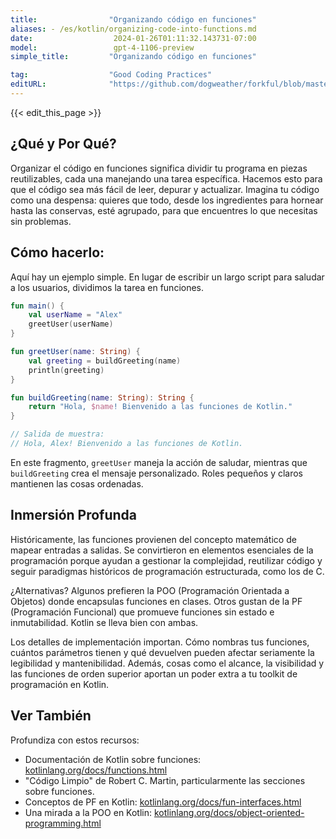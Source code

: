```yaml
---
title:                "Organizando código en funciones"
aliases: - /es/kotlin/organizing-code-into-functions.md
date:                  2024-01-26T01:11:32.143731-07:00
model:                 gpt-4-1106-preview
simple_title:         "Organizando código en funciones"

tag:                  "Good Coding Practices"
editURL:              "https://github.com/dogweather/forkful/blob/master/content/es/kotlin/organizing-code-into-functions.md"
---
```


{{< edit_this_page >}}

## ¿Qué y Por Qué?
Organizar el código en funciones significa dividir tu programa en piezas reutilizables, cada una manejando una tarea específica. Hacemos esto para que el código sea más fácil de leer, depurar y actualizar. Imagina tu código como una despensa: quieres que todo, desde los ingredientes para hornear hasta las conservas, esté agrupado, para que encuentres lo que necesitas sin problemas.

## Cómo hacerlo:
Aquí hay un ejemplo simple. En lugar de escribir un largo script para saludar a los usuarios, dividimos la tarea en funciones.

```kotlin
fun main() {
    val userName = "Alex"
    greetUser(userName)
}

fun greetUser(name: String) {
    val greeting = buildGreeting(name)
    println(greeting)
}

fun buildGreeting(name: String): String {
    return "Hola, $name! Bienvenido a las funciones de Kotlin."
}

// Salida de muestra:
// Hola, Alex! Bienvenido a las funciones de Kotlin.
```

En este fragmento, `greetUser` maneja la acción de saludar, mientras que `buildGreeting` crea el mensaje personalizado. Roles pequeños y claros mantienen las cosas ordenadas.

## Inmersión Profunda
Históricamente, las funciones provienen del concepto matemático de mapear entradas a salidas. Se convirtieron en elementos esenciales de la programación porque ayudan a gestionar la complejidad, reutilizar código y seguir paradigmas históricos de programación estructurada, como los de C.

¿Alternativas? Algunos prefieren la POO (Programación Orientada a Objetos) donde encapsulas funciones en clases. Otros gustan de la PF (Programación Funcional) que promueve funciones sin estado e inmutabilidad. Kotlin se lleva bien con ambas.

Los detalles de implementación importan. Cómo nombras tus funciones, cuántos parámetros tienen y qué devuelven pueden afectar seriamente la legibilidad y mantenibilidad. Además, cosas como el alcance, la visibilidad y las funciones de orden superior aportan un poder extra a tu toolkit de programación en Kotlin.

## Ver También
Profundiza con estos recursos:
- Documentación de Kotlin sobre funciones: [kotlinlang.org/docs/functions.html](https://kotlinlang.org/docs/functions.html)
- "Código Limpio" de Robert C. Martin, particularmente las secciones sobre funciones.
- Conceptos de PF en Kotlin:
  [kotlinlang.org/docs/fun-interfaces.html](https://kotlinlang.org/docs/fun-interfaces.html)
- Una mirada a la POO en Kotlin:
  [kotlinlang.org/docs/object-oriented-programming.html](https://kotlinlang.org/docs/object-oriented-programming.html)
